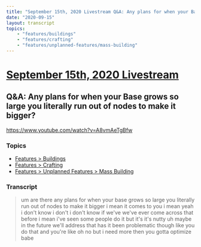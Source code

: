 ```yaml
---
title: "September 15th, 2020 Livestream Q&A: Any plans for when your Base grows so large you literally run out of nodes to make it bigger?"
date: "2020-09-15"
layout: transcript
topics:
    - "features/buildings"
    - "features/crafting"
    - "features/unplanned-features/mass-building"
---
```

# [September 15th, 2020 Livestream](../2020-09-15.md)
## Q&A: Any plans for when your Base grows so large you literally run out of nodes to make it bigger?
https://www.youtube.com/watch?v=A8vmAeTgBfw

### Topics
* [Features > Buildings](../topics/features/buildings.md)
* [Features > Crafting](../topics/features/crafting.md)
* [Features > Unplanned Features > Mass Building](../topics/features/unplanned-features/mass-building.md)

### Transcript

> um are there any plans for when your base grows so large you literally run out of nodes to make it bigger i mean it comes to you i mean yeah i don't know i don't i don't know if we've we've ever come across that before i mean i've seen some people do it but it's it's nutty uh maybe in the future we'll address that has it been problematic though like you do that and you're like oh no but i need more then you gotta optimize babe
